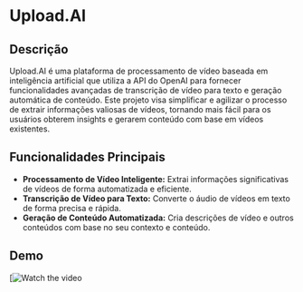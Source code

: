 # Upload.AI

## Descrição

Upload.AI é uma plataforma de processamento de vídeo baseada em inteligência artificial que utiliza a API do OpenAI para fornecer funcionalidades avançadas de transcrição de vídeo para texto e geração automática de conteúdo. Este projeto visa simplificar e agilizar o processo de extrair informações valiosas de vídeos, tornando mais fácil para os usuários obterem insights e gerarem conteúdo com base em vídeos existentes.

## Funcionalidades Principais

- **Processamento de Vídeo Inteligente:** Extrai informações significativas de vídeos de forma automatizada e eficiente.
- **Transcrição de Vídeo para Texto:** Converte o áudio de vídeos em texto de forma precisa e rápida.
- **Geração de Conteúdo Automatizada:** Cria descrições de vídeo e outros conteúdos com base no seu contexto e conteúdo.

## Demo

[![Watch the video](https://github.com/MarcosGomesDev/upload.ai/assets/69877839/29117b52-7257-4420-b23c-dd22a2b34702)

